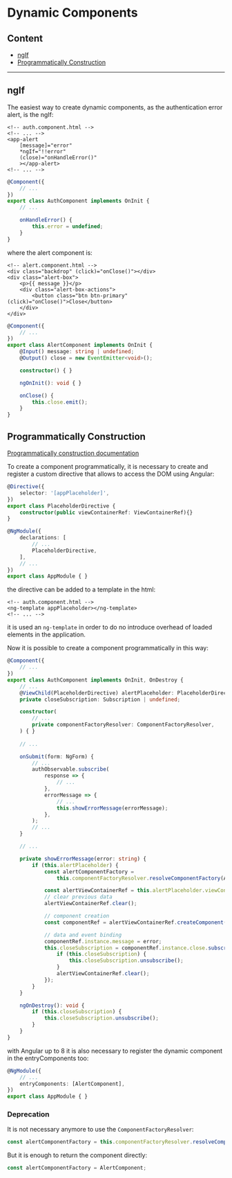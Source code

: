 # Dynamic Components

## Content

- [ngIf](#ngIf)
- [Programmatically Construction](#programmatically-construction)

---

## ngIf

The easiest way to create dynamic components, as the authentication error alert,
is the ngIf:
```angular2html
<!-- auth.component.html -->
<!-- ... -->
<app-alert 
    [message]="error"
    *ngIf="!!error"
    (close)="onHandleError()"
    ></app-alert>
<!-- ... -->
```
```typescript
@Component({
    // ...
})
export class AuthComponent implements OnInit {
    // ...

    onHandleError() {
        this.error = undefined;
    }
}
```
where the alert component is:
```angular2html
<!-- alert.component.html -->
<div class="backdrop" (click)="onClose()"></div>
<div class="alert-box">
    <p>{{ message }}</p>
    <div class="alert-box-actions">
        <button class="btn btn-primary" (click)="onClose()">Close</button>
    </div>
</div>
```
```typescript
@Component({
    // ...
})
export class AlertComponent implements OnInit {
    @Input() message: string | undefined;
    @Output() close = new EventEmitter<void>();

    constructor() { }

    ngOnInit(): void { }

    onClose() {
        this.close.emit();
    }
}
```

## Programmatically Construction

[Programmatically construction documentation](https://angular.io/guide/dynamic-component-loader)

To create a component programmatically, it is necessary to create and register
a custom directive that allows to access the DOM using Angular:
```typescript
@Directive({
    selector: '[appPlaceholder]',
})
export class PlaceholderDirective {
    constructor(public viewContainerRef: ViewContainerRef){}
}
```
```typescript
@NgModule({
    declarations: [
        // ...
        PlaceholderDirective,
    ],
    // ...
})
export class AppModule { }
```
the directive can be added to a template in the html:
```angular2html
<!-- auth.component.html -->
<ng-template appPlaceholder></ng-template>
<!-- ... -->
```
it is used an `ng-template` in order to do no introduce overhead of loaded elements
in the application.


Now it is possible to create a component programmatically in this way:
```typescript
@Component({
    // ...
})
export class AuthComponent implements OnInit, OnDestroy {
    // ...
    @ViewChild(PlaceholderDirective) alertPlaceholder: PlaceholderDirective | undefined;
    private closeSubscription: Subscription | undefined;

    constructor(
        // ...
        private componentFactoryResolver: ComponentFactoryResolver,
    ) { }
        
    // ...

    onSubmit(form: NgForm) {
        // ...
        authObservable.subscribe(
            response => {
                // ...
            },
            errorMessage => {
                // ...
                this.showErrorMessage(errorMessage);
            },
        );
        // ...
    }

    // ...

    private showErrorMessage(error: string) {
        if (this.alertPlaceholder) {
            const alertComponentFactory =
                this.componentFactoryResolver.resolveComponentFactory(AlertComponent);

            const alertViewContainerRef = this.alertPlaceholder.viewContainerRef;
            // clear previous data
            alertViewContainerRef.clear();

            // component creation
            const componentRef = alertViewContainerRef.createComponent(alertComponentFactory);

            // data and event binding
            componentRef.instance.message = error;
            this.closeSubscription = componentRef.instance.close.subscribe(() => {
                if (this.closeSubscription) {
                    this.closeSubscription.unsubscribe();
                }
                alertViewContainerRef.clear();
            });
        }
    }

    ngOnDestroy(): void {
        if (this.closeSubscription) {
            this.closeSubscription.unsubscribe();
        }
    }
}
```
with Angular up to 8 it is also necessary to register the dynamic component
in the entryComponents too:
```typescript
@NgModule({
    // ...
    entryComponents: [AlertComponent],
})
export class AppModule { }
```

### Deprecation

It is not necessary anymore to use the `ComponentFactoryResolver`:
```typescript
const alertComponentFactory = this.componentFactoryResolver.resolveComponentFactory(AlertComponent);
```
But it is enough to return the component directly:
```typescript
const alertComponentFactory = AlertComponent;
```

